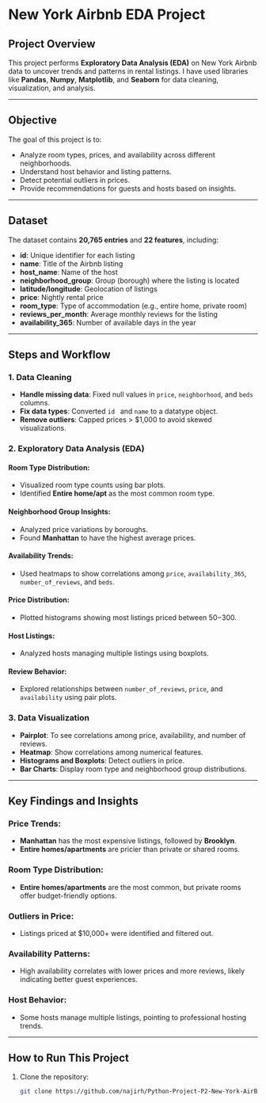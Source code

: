 # New York Airbnb EDA Project

## Project Overview
This project performs **Exploratory Data Analysis (EDA)** on New York Airbnb data to uncover trends and patterns in rental listings. I have used libraries like **Pandas**, **Numpy**, **Matplotlib**, and **Seaborn** for data cleaning, visualization, and analysis.

---

## Objective
The goal of this project is to:
- Analyze room types, prices, and availability across different neighborhoods.
- Understand host behavior and listing patterns.
- Detect potential outliers in prices.
- Provide recommendations for guests and hosts based on insights.

---

## Dataset
The dataset contains **20,765 entries** and **22 features**, including:
- **id**: Unique identifier for each listing
- **name**: Title of the Airbnb listing
- **host_name**: Name of the host
- **neighborhood_group**: Group (borough) where the listing is located
- **latitude/longitude**: Geolocation of listings
- **price**: Nightly rental price
- **room_type**: Type of accommodation (e.g., entire home, private room)
- **reviews_per_month**: Average monthly reviews for the listing
- **availability_365**: Number of available days in the year

---

## Steps and Workflow

### 1. Data Cleaning
- **Handle missing data**: Fixed null values in `price`, `neighborhood`, and `beds` columns.
- **Fix data types**: Converted `id ` and `name` to a datatype object.
- **Remove outliers**: Capped prices > $1,000 to avoid skewed visualizations.

### 2. Exploratory Data Analysis (EDA)
#### Room Type Distribution:
- Visualized room type counts using bar plots.
- Identified **Entire home/apt** as the most common room type.

#### Neighborhood Group Insights:
- Analyzed price variations by boroughs.
- Found **Manhattan** to have the highest average prices.

#### Availability Trends:
- Used heatmaps to show correlations among `price`, `availability_365`, `number_of_reviews`, and `beds`.

#### Price Distribution:
- Plotted histograms showing most listings priced between $50-$300.

#### Host Listings:
- Analyzed hosts managing multiple listings using boxplots.

#### Review Behavior:
- Explored relationships between `number_of_reviews`, `price`, and `availability` using pair plots.

### 3. Data Visualization
- **Pairplot**: To see correlations among price, availability, and number of reviews.
- **Heatmap**: Show correlations among numerical features.
- **Histograms and Boxplots**: Detect outliers in price.
- **Bar Charts**: Display room type and neighborhood group distributions.

---

## Key Findings and Insights

### Price Trends:
- **Manhattan** has the most expensive listings, followed by **Brooklyn**.
- **Entire homes/apartments** are pricier than private or shared rooms.

### Room Type Distribution:
- **Entire homes/apartments** are the most common, but private rooms offer budget-friendly options.

### Outliers in Price:
- Listings priced at $10,000+ were identified and filtered out.

### Availability Patterns:
- High availability correlates with lower prices and more reviews, likely indicating better guest experiences.

### Host Behavior:
- Some hosts manage multiple listings, pointing to professional hosting trends.

---

## How to Run This Project
1. Clone the repository:
   ```bash
   git clone https://github.com/najirh/Python-Project-P2-New-York-AirBnb-Listing-2024.git

